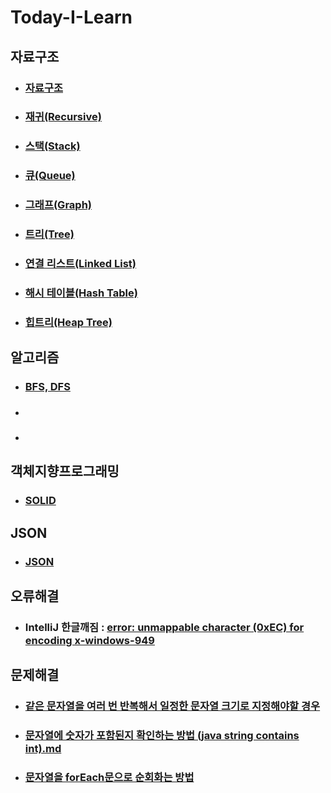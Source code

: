 # Today-I-Learn 

## **자료구조**
- ### [자료구조](https://github.com/kung036/Today-I-Learn/blob/main/%EC%9E%90%EB%A3%8C%EA%B5%AC%EC%A1%B0/%EC%9E%90%EB%A3%8C%EA%B5%AC%EC%A1%B0.md)
- ### [재귀(Recursive)](https://github.com/kung036/Today-I-Learn/blob/main/%EC%9E%90%EB%A3%8C%EA%B5%AC%EC%A1%B0/%EC%9E%AC%EA%B7%80(Recursive).md)
- ### [스택(Stack)](https://github.com/kung036/Today-I-Learn/blob/main/%EC%9E%90%EB%A3%8C%EA%B5%AC%EC%A1%B0/%EC%8A%A4%ED%83%9D(Stack).md)
- ### [큐(Queue)](https://github.com/kung036/Today-I-Learn/blob/main/%EC%9E%90%EB%A3%8C%EA%B5%AC%EC%A1%B0/%ED%81%90(Queue).md)
- ### [그래프(Graph)](https://github.com/kung036/Today-I-Learn/blob/main/%EC%9E%90%EB%A3%8C%EA%B5%AC%EC%A1%B0/%EA%B7%B8%EB%9E%98%ED%94%84(Graph).md)
- ### [트리(Tree)](https://github.com/kung036/Today-I-Learn/blob/main/%EC%9E%90%EB%A3%8C%EA%B5%AC%EC%A1%B0/%ED%8A%B8%EB%A6%AC(Tree).md)
- ### [연결 리스트(Linked List)](https://github.com/kung036/Today-I-Learn/blob/main/%EC%9E%90%EB%A3%8C%EA%B5%AC%EC%A1%B0/%EC%97%B0%EA%B2%B0%20%EB%A6%AC%EC%8A%A4%ED%8A%B8(Linked%20List).md)
- ### [해시 테이블(Hash Table)](https://github.com/kung036/Today-I-Learn/blob/main/%EC%9E%90%EB%A3%8C%EA%B5%AC%EC%A1%B0/%ED%95%B4%EC%8B%9C%20%ED%85%8C%EC%9D%B4%EB%B8%94(Hash%20Table).md)
- ### [힙트리(Heap Tree)](https://github.com/kung036/Today-I-Learn/blob/main/%EC%9E%90%EB%A3%8C%EA%B5%AC%EC%A1%B0/%ED%9E%99%ED%8A%B8%EB%A6%AC(Heap%20Tree).md)

## **알고리즘**
- ### [BFS, DFS](https://github.com/kung036/Today-I-Learn/blob/main/%EC%95%8C%EA%B3%A0%EB%A6%AC%EC%A6%98/BFS%2C%20DFS.md)
- ### []()
- ### []()

## **객체지향프로그래밍**
-  ### [SOLID](https://github.com/kung036/Today-I-Learn/blob/main/%EA%B0%9D%EC%B2%B4%EC%A7%80%ED%96%A5%ED%94%84%EB%A1%9C%EA%B7%B8%EB%9E%98%EB%B0%8D/SOLID.md)

## **JSON**
-  ### [JSON](https://github.com/kung036/Today-I-Learn/blob/main/JSON.md)

## **오류해결**
-  ### IntelliJ 한글깨짐 : [error: unmappable character (0xEC) for encoding x-windows-949](https://github.com/kung036/Today-I-Learn/blob/main/%EC%98%A4%EB%A5%98%ED%95%B4%EA%B2%B0/%ED%95%9C%EA%B8%80%EA%B9%A8%EC%A7%90.md) 
 
## **문제해결**
- ### [같은 문자열을 여러 번 반복해서 일정한 문자열 크기로 지정해야할 경우](https://github.com/kung036/Today-I-Learn/blob/main/%EB%AC%B8%EC%A0%9C%ED%95%B4%EA%B2%B0/%EA%B0%99%EC%9D%80%20%EB%AC%B8%EC%9E%90%EC%97%B4%EC%9D%84%20%EC%97%AC%EB%9F%AC%20%EB%B2%88%20%EB%B0%98%EB%B3%B5%ED%95%B4%EC%84%9C%20%EC%9D%BC%EC%A0%95%ED%95%9C%20%EB%AC%B8%EC%9E%90%EC%97%B4%20%ED%81%AC%EA%B8%B0%EB%A1%9C%20%EC%A7%80%EC%A0%95%ED%95%B4%EC%95%BC%ED%95%A0%20%EA%B2%BD%EC%9A%B0.md)
- ### [문자열에 숫자가 포함된지 확인하는 방법 (java string contains int).md](https://github.com/kung036/Today-I-Learn/blob/main/%EB%AC%B8%EC%A0%9C%ED%95%B4%EA%B2%B0/%EB%AC%B8%EC%9E%90%EC%97%B4%EC%97%90%20%EC%88%AB%EC%9E%90%EA%B0%80%20%ED%8F%AC%ED%95%A8%EB%90%9C%EC%A7%80%20%ED%99%95%EC%9D%B8%ED%95%98%EB%8A%94%20%EB%B0%A9%EB%B2%95%20(java%20string%20contains%20int).md)
- ### [문자열을 forEach문으로 순회화는 방법](https://github.com/kung036/Today-I-Learn/blob/main/%EB%AC%B8%EC%A0%9C%ED%95%B4%EA%B2%B0/%EB%AC%B8%EC%9E%90%EC%97%B4%EC%9D%84%20forEach%EB%AC%B8%EC%9C%BC%EB%A1%9C%20%EC%88%9C%ED%9A%8C%ED%99%94%EB%8A%94%20%EB%B0%A9%EB%B2%95.md)

<p align="center">
    <img src="" alt=""/>
</p>
